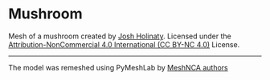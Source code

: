 # Mushroom

Mesh of a mushroom created by [Josh Holinaty](https://holinaty.com/).
Licensed under
the [Attribution-NonCommercial 4.0 International (CC BY-NC 4.0)](https://creativecommons.org/licenses/by-nc/4.0/)
License.

___

The model was remeshed using PyMeshLab by [MeshNCA authors](https://meshnca.github.io/)